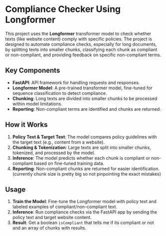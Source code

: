 # Compliance Checker Using Longformer

This project uses the **Longformer** transformer model to check whether texts (like website content) comply with specific policies. The project is designed to automate compliance checks, especially for long documents, by splitting texts into smaller chunks, classifying each chunk as compliant or non-compliant, and providing feedback on specific non-compliant terms.

## Key Components

- **FastAPI**: API framework for handling requests and responses.
- **Longformer Model**: A pre-trained transformer model, fine-tuned for sequence classification to detect compliance.
- **Chunking**: Long texts are divided into smaller chunks to be processed within model limitations.
- **Reporting**: Non-compliant terms are identified and chunks are returned.

## How it Works

1. **Policy Text & Target Text**: The model compares policy guidelines with the target text (e.g., content from a website).
2. **Chunking & Tokenization**: Large texts are split into smaller chunks, tokenized, and processed by the model.
3. **Inference**: The model predicts whether each chunk is compliant or non-compliant based on fine-tuned training data.
4. **Reporting**: Non-compliant chunks are returned for easier identification. (currently chunk size is pretty big so not pinpointing the exact mistakes)

## Usage

1. **Train the Model**: Fine-tune the Longformer model with policy text and labeled examples of compliant/non-compliant text.
2. **Inference**: Run compliance checks via the FastAPI app by sending the policy text and target website content.
3. **Result**: Get a boolean `isCompliant` that tells me if its compliant or not and an array of chunks with results.

